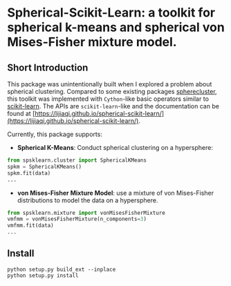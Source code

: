 # Spherical-Scikit-Learn: a toolkit for spherical k-means and spherical von Mises-Fisher mixture model.

## Short Introduction
This package was unintentionally built when I explored a problem about spherical clustering. Compared to some existing packages [spherecluster](https://github.com/jasonlaska/spherecluster), this toolkit was implemented with `Cython`-like basic operators similar to [scikit-learn](https://scikit-learn.org/stable/). The APIs are `scikit-learn`-like and the documentation can be found at [https://lijiaqi.github.io/spherical-scikit-learn/](https://lijiaqi.github.io/spherical-scikit-learn/).

Currently, this package supports:

- **Spherical K-Means**: Conduct spherical clustering on a hypersphere:
```python
from spsklearn.cluster import SphericalKMeans
spkm = SphericalKMeans()
spkm.fit(data)
...
```

- **von Mises-Fisher Mixture Model**: use a mixture of von Mises-Fisher distributions to model the data on a hypersphere.
```python
from spsklearn.mixture import vonMisesFisherMixture
vmfmm = vonMisesFisherMixture(n_components=3)
vmfmm.fit(data)
...
```

## Install
```
python setup.py build_ext --inplace
python setup.py install
```

<!-- ## Generate docs
```
cd docs
sphinx-apidoc -f -o ./source ../spsklearn/
make clean
make html
``` -->
